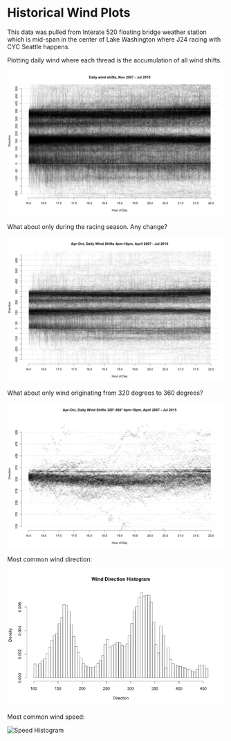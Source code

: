 
# Historical Wind Plots

This data was pulled from Interate 520 floating bridge weather station which
is mid-span in the center of Lake Washington where J24 racing with CYC Seattle happens.

Plotting daily wind where each thread is the accumulation of all wind shifts.

![All Historical Wind](historical-wind/findings/daily-wind-shifts.png)

What about only during the racing season. Any change?

![Historical Wind](historical-wind/findings/daily-wind-shifts-apr-oct.png)

What about only wind originating from 320 degrees to 360 degrees?

![Historical Wind 320 to 360](historical-wind/findings/wind-320-360.png)

Most common wind direction:

![Direction Histogram](historical-wind/findings/histogram-wind-direction.png)

Most common wind speed:

![Speed Histogram](historical-wind/findings/histogram-wind-speed.png)

